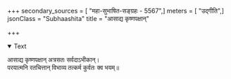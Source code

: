 +++
secondary_sources = [ "महा-सुभाषित-सङ्ग्रहः - 5567",]
meters = [ "उद्गीति",]
jsonClass = "Subhaashita"
title = "आसाद्य कृष्णपक्षान्"

+++

<details open><summary>Text</summary>

आसाद्य कृष्णपक्षान् अत्रसतः सर्वदाऽभीकान्।  
परयात्मनि रतचित्तान् विभाव्य तत्कर्म कुर्वतः क्व भयम्॥
</details>
